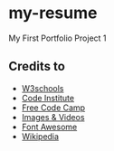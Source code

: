 # my-resume
My First Portfolio Project 1




<h2>Credits to</h2>
<ul>
<li><a href="https://www.w3schools.com/">W3schools</a></li>
<li><a href="https://codeinstitute.net/">Code Institute</a></li>
<li><a href="https://www.freecodecamp.org/">Free Code Camp</a></li>
<li><a href="https://www.pexels.com/">Images & Videos</a></li>
<li><a href="https://fontawesome.com/">Font Awesome</a></li>
<li><a href="https://www.wikipedia.org/">Wikipedia</a></li>
</ul>